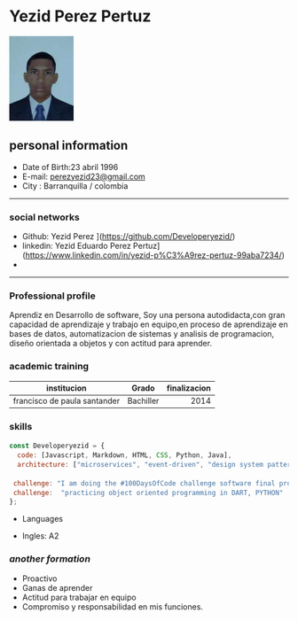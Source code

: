 # **Yezid Perez Pertuz**


![me](https://raw.githubusercontent.com/Developeryezid/Hojadevida/main/yezid%20foto%203x4.jpg)


## **personal information**


+ Date of Birth:23 abril 1996
+ E-mail: perezyezid23@gmail.com
+ City : Barranquilla / colombia
-------------------------------------------------------
### **social networks**

+  Github:  Yezid Perez ](https://github.com/Developeryezid/)
+  linkedin: Yezid Eduardo Perez Pertuz](https://www.linkedin.com/in/yezid-p%C3%A9rez-pertuz-99aba7234/)
+  

_____________________________________________________
### **Professional profile**

Aprendiz en Desarrollo de software, Soy una persona autodidacta,con gran capacidad de aprendizaje y trabajo en equipo,en proceso de aprendizaje en bases de datos, automatizacion de sistemas y analisis de programacion, diseño orientada a objetos y con actitud para aprender.


### **academic training**

| institucion                      |      Grado      |  finalizacion |
|--------------------------------- |:---------------:|--------------:|
| francisco de paula santander     |  Bachiller      | 2014 |






### **skills**

```javascript
const Developeryezid = {
  code: [Javascript, Markdown, HTML, CSS, Python, Java],
  architecture: ["microservices", "event-driven", "design system pattern"],
 
 challenge: "I am doing the #100DaysOfCode challenge software final project for a financial company"
 challenge:  "practicing object oriented programming in DART, PYTHON"
};
```

+ Languages

+ Ingles: A2



### ***another formation***

+ Proactivo
+ Ganas de aprender
+ Actitud para trabajar en equipo
+ Compromiso y responsabilidad en mis funciones.































